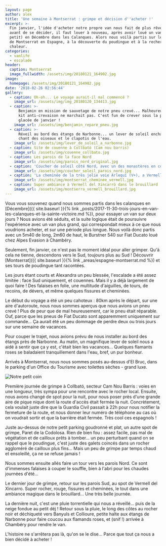 ```yaml
---
layout: page
author: alex
title: 'Une semaine à Montserrat : grimpe et décision d''acheter !'
excerpt: >-
  Fin janvier, l'idée d'acheter notre propre van nous fait de plus rêver... Mais
  avant de se décider, il faut louer à nouveau, après avoir loué un van (trop
  petit) en Décembre dans les Calanques. Alors nous voilà partis sur les routes
  de Montserrat en Espagne, à la découverte du poudingue et à la recherche de la
  chaleur.
categories:
  - vanlife
  - escalade
header:
  caption: Montserrat
  image_fullwidth: /assets/img/20180121_164902.jpg
image:
  homepage: /assets/img/20180121_164902.jpg
date: '2018-02-26 02:56:44'
gallery:
  - caption: Oh-oh... Le voyage aurait-il mal commencé ?
    image_url: /assets/img/img_20180120_134413.jpg
  - caption: >-
      Benjamin en mission de sauvetage de notre pneu crevé... Malheureusement le
      kit anti-crevaison ne marchait pas. C'est fun de crever sous la pluie
      glacée de janvier !
    image_url: /assets/img/benjamin_repare_pneu.jpg
  - caption: >-
      Réveil au bord des étangs de Narbonne... un lever de soleil enchanteur, le
      chant des oiseaux et le clapotis de l'eau.
    image_url: /assets/img/lever_de_soleil_a_narbonne.jpg
  - caption: Site de couenne à Collbató (Cam nou barris)
    image_url: /assets/img/couenne_collbato.jpg
  - caption: Les parois de la face Nord
    image_url: /assets/img/parois_nord_original.jpg
  - caption: 'Coucher de soleil côté Nord, avec un des monastères en contrebas'
    image_url: /assets/img/coucher_soleil_parois_nord.jpg
  - caption: 'La cheminée de la très jolie voie Arlequí (V+), a Vermell del Xincarró '
    image_url: /assets/img/montserrat_cheminee_vermell.jpg
  - caption: Super ambiance à Vermell del Xincarró dans le brouillard
    image_url: /assets/img/montserra_vermell_brouillard.jpg
---
```

Vous vous souvenez quand nous sommes partis dans les calanques en [Décembre]({{ site.baseurl }}{% link _posts/2017-11-30-trois-jours-en-van-les-calanques-et-la-sainte-victoire.md %}), pour essayer un van sur deux jours ? Nous avions été séduits, et la suite logique était de poursuivre l'expérience avec un van plus grand, qui correspondait mieux à ce que nous voudrions acheter, et sur une période plus longue. Nous voilà donc partis avec un 5m40 de long, 2m60 de haut, le Burstner 540 sur Fiat Ducato loué chez Alpes Evasion à Chambéry.

Seulement, fin janvier, ce n'est pas le moment idéal pour aller grimper. Qu'à cela ne tienne, descendons vers le Sud, toujours plus au Sud ! Découvrir [Montserrat]({{ site.baseurl }}{% link _areas/espagne-montserrat.md %}) et ses tours de poudingue tant racontées.

Les jours étant courts et Alexandra un peu blessée, l'escalade a été assez limitée : face Sud uniquement, et couennes. Mais il y a déjà largement de quoi faire ! Des falaises en folie, une multitude d'aiguilles, de tours, de recoins, de dévers, et même quelques fissures et cheminées.

Le début du voyage a été un peu cahoteux : 80km après le départ, sur une aire d'autoroute, nous nous sommes aperçus que nous avions un pneu crevé ! Plus de peur que de mal heureusement, car le pneu était réparable. Ouf, parce que les pneus de Fiat Ducato sont apparemment uniquement sur commande... Ça aurait été un peu dommage de perdre deux ou trois jours sur une semaine de vacances.

Pour couper le trajet, nous avions prévu de nous installer au bord des étangs près de Narbonne. Au matin, un magnifique lever de soleil nous a aidé à sentir que ça y est, c'était bien les vacances... Quelques flamants roses se baladaient tranquillement dans l'eau, bref, un pur bonheur.

Arrivés à Montserrat, nous nous sommes posés au-dessus d'El Bruc, dans le parking d'un Office du Tourisme avec toilettes sèches - grand luxe.

![Notre petit coin](/assets/img/notre_petit_coin.jpg)

 Première journée de grimpe à Collbató, secteur Cam Nou Barris : voies en une longueur, très sympa pour une rencontre avec le rocher local. Ensuite, nous avons changé de spot pour la nuit, pour nous poser près d'une grande aire de pique nique dont la route d'accès était fermée la nuit. Concrètement, cela voulait juste dire que la Guardia Civil passait à 22h pour nous notifier la fermeture de la route, et nous donner leur numéro de téléphone au cas où on voudrait sortir et que la barrière était fermée. Très cool ces espagnols !

Juste au-dessus de notre petit parking goudronné et plat, un autre spot de grimpe, Paret de la Codolosa. Rien de bien fou : assez facile, pas mal de végétation et de cailloux prêts à tomber... un peu perturbant quand on se rappel que le poudingue, c'est juste des galets coincés dans un rocher aggloméré de cailloux plus fins... Mais un peu de grimpe par temps chaud et ensoleillé, ça ne se refuse jamais !

Nous sommes ensuite allés faire un tour vers les parois Nord. Ce sont d'immenses falaises à couper le souffle, bien à l'abri pour les chaudes journées d'été...

Le dernier jour de grimpe, retour sur les parois Sud, au spot de Vermell del Xincarro. Super rocher, rouge, fissures et cheminées, le tout dans une ambiance magique dans le brouillard... Une très belle journée.

La dernière nuit, c'est une pluie torrentielle qui nous a réveillé... puis de la neige fondue au petit déj ! Retour sous la pluie, le long des côtes au rocher noir et déchiqueté vers Banyuls et Collioure, petite halte aux étangs de Narbonne pour faire coucou aux flamands roses, et (snif !) arrivée à Chambéry pour rendre le van.

L'histoire ne s'arrêtera pas là, qu'on se le dise... Parce que tout ça nous a bien décidé à acheter !
